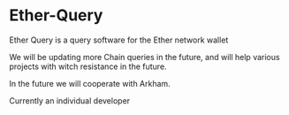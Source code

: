 # Ether-Query

Ether Query is a query software for the Ether network wallet

We will be updating more Chain queries in the future, and will help various projects with witch resistance in the future.

In the future we will cooperate with Arkham.

Currently an individual developer
